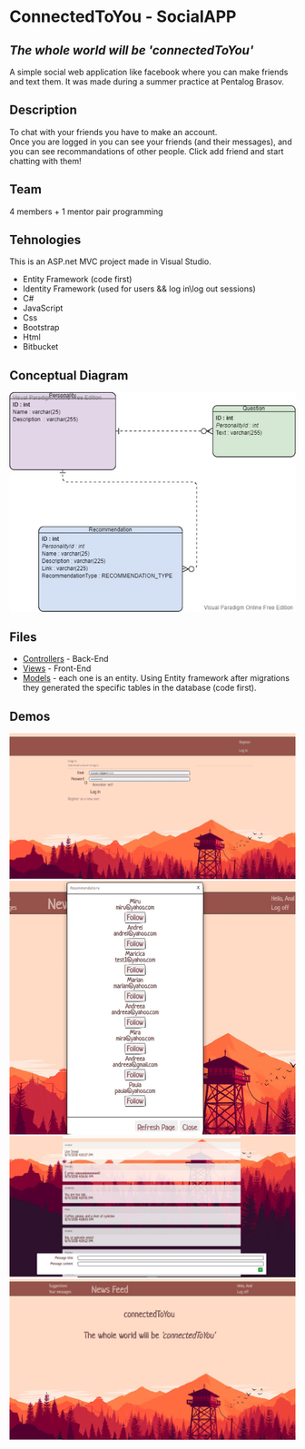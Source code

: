 # ConnectedToYou - SocialAPP
## _The whole world will be 'connectedToYou'_
A simple social web application  like facebook where you can make friends and text them. It was made during a summer practice at Pentalog Brasov.

## Description
To chat with your friends you have to make an account.\
Once you are logged in you can see your friends (and their messages), and you can see recommandations of other people. Click add friend and start chatting with them!

## Team
4 members + 1 mentor
pair programming

## Tehnologies
This is an ASP.net MVC project  made in Visual Studio.
* Entity Framework (code first)
* Identity Framework (used for users && log in\log out sessions)
* C#
* JavaScript
* Css
* Bootstrap
* Html
* Bitbucket

## Conceptual Diagram
![DC](https://github.com/iuga-paula/Personality_type_app/blob/Photos/Conceptual_Diagram.jpg)

## Files
* [Controllers](https://github.com/iuga-paula/SocialApp/tree/master/Controllers) -  Back-End
* [Views](https://github.com/iuga-paula/SocialApp/tree/master/Views) - Front-End
* [Models](https://github.com/iuga-paula/SocialApp/tree/master/Models) - each one is an entity. Using Entity framework after migrations they generated the specific tables in the database (code first).

## Demos
![Home_page](https://github.com/iuga-paula/SocialApp/blob/Demos-%26%26-screenshots/Home_page.JPG)
![Recommendations](https://github.com/iuga-paula/SocialApp/blob/Demos-%26%26-screenshots/Recommendations.JPG)
![Chat_page](https://github.com/iuga-paula/SocialApp/blob/Demos-%26%26-screenshots/Chat.JPG)
![Welcome_page](https://github.com/iuga-paula/SocialApp/blob/Demos-%26%26-screenshots/Welcome_page.JPG)
